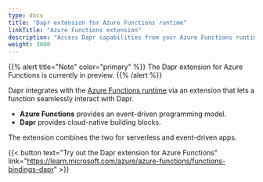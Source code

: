 ```yaml
---
type: docs
title: "Dapr extension for Azure Functions runtime"
linkTitle: "Azure Functions extension"
description: "Access Dapr capabilities from your Azure Functions runtime application"
weight: 3000
---
```


{{% alert title="Note" color="primary" %}}
The Dapr extension for Azure Functions is currently in preview.
{{% /alert %}}

Dapr integrates with the [Azure Functions runtime](https://learn.microsoft.com/azure/azure-functions/functions-overview) via an extension that lets a function seamlessly interact with Dapr. 
- **Azure Functions** provides an event-driven programming model.
- **Dapr** provides cloud-native building blocks. 

The extension combines the two for serverless and event-driven apps. 

{{< button text="Try out the Dapr extension for Azure Functions" link="https://learn.microsoft.com/azure/azure-functions/functions-bindings-dapr" >}}
